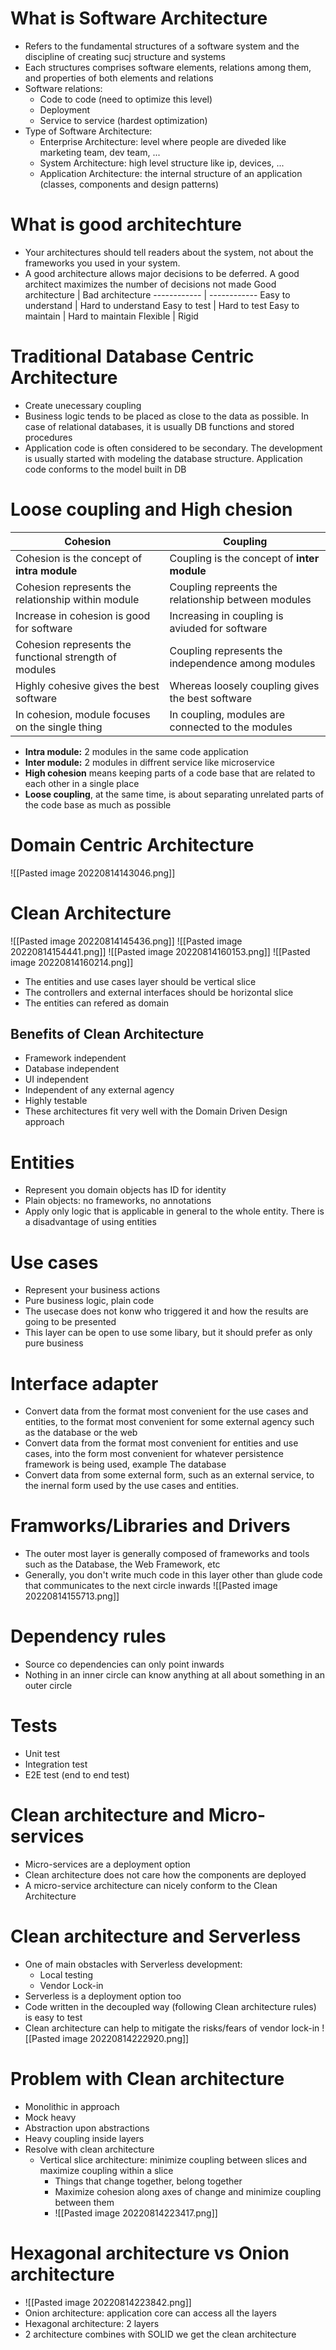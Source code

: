 # What is Software Architecture
- Refers to the fundamental structures of a software system and the discipline of creating sucj structure and systems
- Each structures comprises software elements, relations among them, and properties of both elements and relations
- Software relations:
	- Code to code (need to optimize this level)
	- Deployment 
	- Service to service (hardest optimization)
- Type of Software Architecture:
	- Enterprise Architecture: level where people are diveded like marketing team, dev team, ... 
	- System Architecture: high level structure like ip, devices, ...
	- Application Architecture: the internal structure of an application (classes, components and design patterns)
# What is good architechture
- Your architectures should tell readers about the system, not about the frameworks you used in your system.
- A good architecture allows major decisions to be deferred. A good architect maximizes the number of decisions not made
Good architecture | Bad architecture 
------------ | ------------
Easy to understand | Hard to understand
Easy to test | Hard to test
Easy to maintain | Hard to maintain
Flexible | Rigid
# Traditional Database Centric Architecture
- Create unecessary coupling
- Business logic tends to be placed as close to the data as possible. In case of relational databases, it is usually DB functions and stored procedures
- Application code is often considered to be secondary. The development is usually started with modeling the database structure. Application code conforms to the model built in DB
# Loose coupling and High chesion

Cohesion | Coupling
------------ | ------------
Cohesion is the concept of **intra module** | Coupling is the concept of **inter module**
Cohesion represents the relationship within module | Coupling repreents the relationship between modules
Increase in cohesion is good for software | Increasing in coupling is aviuded for software
Cohesion represents the functional strength of modules | Coupling represents the independence among modules
Highly cohesive gives the best software | Whereas loosely coupling gives the best software
In cohesion, module focuses on the single thing | In coupling, modules are connected to the modules

- **Intra module:** 2 modules in the same code application
- **Inter module:** 2 modules in diffrent service like microservice
- **High cohesion** means keeping parts of a code base that are related to each other in a single place
- **Loose coupling**, at the same time, is about separating unrelated parts of the code base as much as possible
# Domain Centric Architecture
![[Pasted image 20220814143046.png]]
# Clean Architecture
![[Pasted image 20220814145436.png]]
![[Pasted image 20220814154441.png]]
![[Pasted image 20220814160153.png]]
![[Pasted image 20220814160214.png]]
- The entities and use cases layer should be vertical slice
- The controllers and external interfaces should be horizontal slice
- The entities can refered as domain
## Benefits of Clean Architecture
- Framework independent
- Database independent
- UI independent
- Independent of any external agency
- Highly testable
- These architectures fit very well with the Domain Driven Design approach
# Entities
- Represent you domain objects has ID for identity
- Plain objects: no frameworks, no annotations
- Apply only logic that is applicable in general to the whole entity. There is a disadvantage of using entities 
# Use cases
- Represent your business actions 
- Pure business logic, plain code
- The usecase does not konw who triggered it and how the results are going to be presented
- This layer can be open to use some libary, but it should prefer as only pure business
# Interface adapter
- Convert data from the format most convenient for the use cases and entities, to the format most convenient for some external agency such as the database or the web
- Convert data from the format most convenient for entities and use cases, into the form most convenient for whatever persistence framework is being used, example The database
- Convert data from some external form, such as an external service, to the inernal form used by the use cases and entities.
# Framworks/Libraries and Drivers
- The outer most layer is generally composed of frameworks and tools such as the Database, the Web Framework, etc
- Generally, you don't write much code in this layer other than glude code that communicates to the next circle inwards
  ![[Pasted image 20220814155713.png]]
# Dependency rules
- Source co dependencies can only point inwards
- Nothing in an inner circle can know anything at all about something in an outer circle
# Tests
- Unit test
- Integration test
- E2E test (end to end test)
# Clean architecture and Micro-services
- Micro-services are a deployment option
- Clean architecture does not care how the components are deployed
- A micro-service architecture can nicely conform to the Clean Architecture
# Clean architecture and Serverless
- One of main obstacles with Serverless development:
	- Local testing
	- Vendor Lock-in
- Serverless is a deployment option too
- Code written in the decoupled way (following Clean architecture rules) is easy to test
- Clean architecture can help to mitigate the risks/fears of vendor lock-in
![[Pasted image 20220814222920.png]]
# Problem with Clean architecture
- Monolithic in approach
- Mock heavy
- Abstraction upon abstractions
- Heavy coupling inside layers
- Resolve with clean architecture
	- Vertical slice architecture: minimize coupling between slices and maximize coupling within a slice
		- Things that change together, belong together
		- Maximize cohesion along axes of change and minimize coupling between them
		- ![[Pasted image 20220814223417.png]]
# Hexagonal architecture vs Onion architecture
- ![[Pasted image 20220814223842.png]]
- Onion architecture: application core can access all the layers
- Hexagonal architecture: 2 layers
- 2 architecture combines with SOLID we get the clean architecture